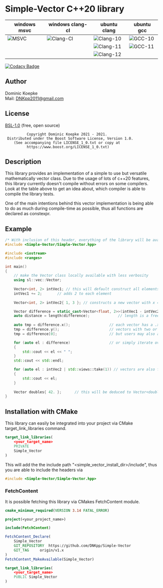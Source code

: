 # Simple-Vector C++20 library

|windows msvc | windows clang-cl | ubuntu clang | ubuntu gcc|
-------------|------------------|--------------|--------------
| ![MSVC](https://github.com/DNKpp/Simple-Vector/workflows/Build%20&%20Test%20-%20MSVC/badge.svg) | ![Clang-Cl](https://github.com/DNKpp/Simple-Vector/workflows/Build%20&%20Test%20-%20Clang-Cl/badge.svg) | ![Clang-10](https://github.com/DNKpp/Simple-Vector/workflows/Build%20&%20Test%20-%20Clang-10/badge.svg) | ![GCC-10](https://github.com/DNKpp/Simple-Vector/workflows/Build%20&%20Test%20-%20GCC-10/badge.svg) |
|			|					| ![Clang-11](https://github.com/DNKpp/Simple-Vector/actions/workflows/build_and_test-Clang-11.yml/badge.svg) | ![GCC-11](https://github.com/DNKpp/Simple-Vector/actions/workflows/build_and_test-GCC-11.yml/badge.svg) |
|			|					| ![Clang-12](https://github.com/DNKpp/Simple-Vector/actions/workflows/build_and_test-Clang-12.yml/badge.svg) |	|

[![Codacy Badge](https://app.codacy.com/project/badge/Grade/ba448bbe4bc04b6289e24d302b68ef44)](https://www.codacy.com/gh/DNKpp/Simple-Vector/dashboard?utm_source=github.com&amp;utm_medium=referral&amp;utm_content=DNKpp/Simple-Vector&amp;utm_campaign=Badge_Grade)

## Author
Dominic Koepke  
Mail: [DNKpp2011@gmail.com](mailto:dnkpp2011@gmail.com)

## License

[BSL-1.0](https://github.com/DNKpp/Simple-Log/blob/master/LICENSE_1_0.txt) (free, open source)

```text
          Copyright Dominic Koepke 2021 - 2021.
 Distributed under the Boost Software License, Version 1.0.
    (See accompanying file LICENSE_1_0.txt or copy at
          https://www.boost.org/LICENSE_1_0.txt)
```

## Description
This library provides an implementation of a simple to use but versatile mathematically vector class. Due to the usage of lots of c++20 features, this library currently doesn't compile without errors on some compilers. Look at the table above to get an idea about, which compiler is able to compile the library tests.

One of the main intentions behind this vector implementation is being able to do as much during compile-time as possible, thus all functions are declared as constexpr.

## Example
```cpp
/* With inclusion of this header, everything of the library will be available.*/
#include <Simple-Vector/Simple-Vector.hpp>

#include <iostream>
#include <ranges>

int main()
{
	// make the Vector class locally available with less verbosity 
	using sl::vec::Vector;
	
	Vector<int, 2> intVec1;	// this will default construct all elements with 0
	intVec1 += 2;		// adds 2 to each element
	
	Vector<int, 2> intVec2{ 1, 3 }; // constructs a new vector with x == 1 and y == 3

	Vector difference = static_cast<Vector<float, 2>>(intVec1 - intVec2);	// binary vector + and - arithmetic is possible and as well as casting to vectors with other value types
	auto distance = length(difference);				// length is a free function, which is luckily available due to ADL even if it sits in the sl::vec namespace
	
	auto tmp = difference.x();					// each vector has a .x() member function, which returns a ref to the first element
	tmp = difference.y();						// vectors with two or more dimensions also have a y.() function; lastly vectors with three or more dimensions have a .z() function
	tmp = difference[0];						// but users may also access the elements via operator []

	for (auto el : difference)					// or simply iterate over each element
	{
		std::cout << el << " ";
	}
	std::cout << std::endl;

	for (auto el : intVec2 | std::views::take(1)) // vectors are also fully compatible to the new ranges or the older algorithms
	{
		std::cout << el;
	}
	
	Vector doubles{ 42. };		// this will be deduced to Vector<double, 1>
}
```

## Installation with CMake
This library can easily be integrated into your project via CMake target_link_libraries command.

```cmake
target_link_libraries(
	<your_target_name>
	PRIVATE
	Simple_Vector
)
```
This will add the the include path "<simple_vector_install_dir>/include", thus you are able to include the headers via
```cpp
#include <Simple-Vector/Simple-Vector.hpp>
```

### FetchContent
It is possible fetching this library via CMakes FetchContent module.

```cmake
cmake_minimum_required(VERSION 3.14 FATAL_ERROR)

project(<your_project_name>)

include(FetchContent)

FetchContent_Declare(
	Simple_Vector
	GIT_REPOSITORY	https://github.com/DNKpp/Simple-Vector
	GIT_TAG		origin/v1.x
)
FetchContent_MakeAvailable(Simple_Vector)

target_link_libraries(
	<your_target_name>
	PUBLIC Simple_Vector
)
```
